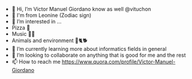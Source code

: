 - 👋 Hi, I’m Victor Manuel Giordano know as well @vituchon
- 🦁 I'm from Leonine  (Zodiac sign)
- 👀 I’m interested in ...
 - Pizza 🍕
 - Music 🎸🎷
 - Animals and environment 💚🐈🐕
- 🌱 I’m currently learning more about informatics fields in general 
- 💞️ I’m looking to collaborate on anything that is good for me and the rest
- 📫 How to reach me https://www.quora.com/profile/Victor-Manuel-Giordano

<!---
vituchon/vituchon is a ✨ special ✨ repository because its `README.md` (this file) appears on your GitHub profile.
You can click the Preview link to take a look at your changes.
--->
